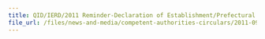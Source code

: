 ```yaml
---
title: QID/IERD/2011 Reminder-Declaration of Establishment/Prefectural Codes for Permits involving Seafood, Fresh Fruits & Vegetables and Processed Food and Food Appliances 
file_url: /files/news-and-media/competent-authorities-circulars/2011-09-01-CA2.pdf
---
```

